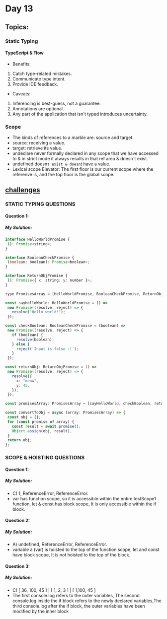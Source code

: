 # Day 13

## Topics: 
### Static Typing
#### TypeScript & Flow
- Benefits:
1. Catch type-related mistakes.
2. Communicate type intent.
3. Provide IDE feedback.
- Caveats:
1. Inferencing is best-guess, not a guarantee.
2. Annotations are optional.
3. Any part of the application that isn't typed introduces uncertainty.

### Scope
- The kinds of references to a marble are: source and target.
- source: receiving a value.
- target: retrieve its value.
- undeclare never formally declared in any scope that we have accessed to & in strict mode it always results in that ref area & doesn`t exist.
- undefined doesn`t exist & doesn`t have a value.
- Lexical scope Elevator: The first floor is our current scope where the referenve is, and the top floor is the global scope.

## [challenges](https://github.com/orjwan-alrajaby/gsg-expressjs-backend-training-2023/blob/main/learning-sprint-1/week3-day2-tasks/tasks.md)
### STATIC TYPING QUESTIONS
#### Question 1:
##### My Solution:
 ```javascript
interface HelloWorldPromise {
  (): Promise<string>;
}

interface BooleanCheckPromise {
  (boolean: boolean): Promise<boolean>;
}

interface ReturnObjPromise {
  (): Promise<{ x: string; y: number }>;
}

type PromisesArray = [HelloWorldPromise, BooleanCheckPromise, ReturnObjPromise];

const sayHelloWorld: HelloWorldPromise = () =>
  new Promise((resolve, reject) => {
    resolve("Hello world!");
  });

const checkBoolean: BooleanCheckPromise = (boolean) =>
  new Promise((resolve, reject) => {
    if (boolean) {
      resolve(boolean);
    } else {
      reject(`Input is false :(`);
    }
  });

const returnObj: ReturnObjPromise = () =>
  new Promise((resolve, reject) => {
    resolve({
      x: "meow",
      y: 45,
    });
  });

const promisesArray: PromisesArray = [sayHelloWorld, checkBoolean, returnObj];

const convertToObj = async (array: PromisesArray) => {
  const obj = {};
  for (const promise of array) {
    const result = await promise();
    Object.assign(obj, result);
  }
  return obj;
};
```
### SCOPE & HOISTING QUESTIONS
#### Question 1:
##### My Solution:
- C) 1, ReferenceError, ReferenceError.
-  var has function scope, so it is accessible within the entire testScope1 function, let & const has block scope, It is only accessible within the if block.

#### Question 2:
##### My Solution:
- A) undefined, ReferenceError, ReferenceError.
-  variable a (var) is hoisted to the top of the function scope, let and const have block scope, It is not hoisted to the top of the block.

  #### Question 3:
  ##### My Solution:
- C) [ 36, 100, 45 ] | [ 1, 2, 3 ] | [ 1,100, 45 ]
-  The first console.log refers to the outer variables, The second console.log inside the if block refers to the newly declared variables,The third console.log after the if block, the outer variables have been modified by the inner block
 
